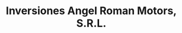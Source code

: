 ---
title: "Inversiones Angel Roman Motors, S.R.L."
url: /santo-domingo-oeste/inversiones-angel-roman-motors-s-r-l/
shop: reparación de automóviles
---